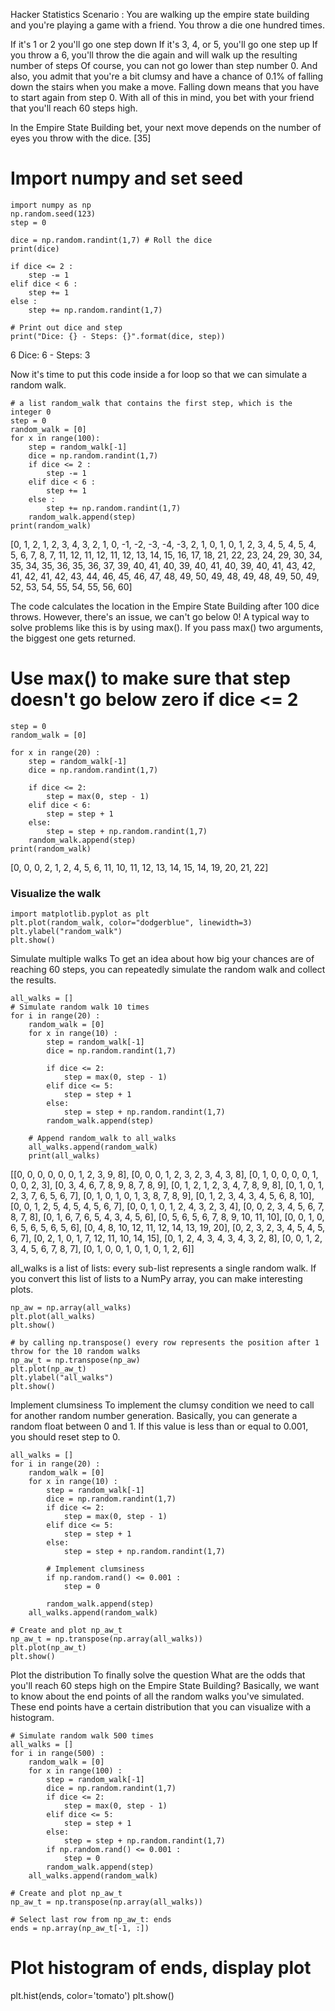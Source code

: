 Hacker Statistics
Scenario : You are walking up the empire state building and you're playing a game with a friend. You throw a die one hundred times.

If it's 1 or 2 you'll go one step down
If it's 3, 4, or 5, you'll go one step up
If you throw a 6, you'll throw the die again and will walk up the resulting number of steps
Of course, you can not go lower than step number 0. And also, you admit that you're a bit clumsy and have a chance of 0.1% of falling down the stairs when you make a move. Falling down means that you have to start again from step 0. With all of this in mind, you bet with your friend that you'll reach 60 steps high.

In the Empire State Building bet, your next move depends on the number of eyes you throw with the dice.
[35]

# Import numpy and set seed
```
import numpy as np
np.random.seed(123)
step = 0

dice = np.random.randint(1,7) # Roll the dice   
print(dice)

if dice <= 2 :
    step -= 1
elif dice < 6 :
    step += 1
else :
    step += np.random.randint(1,7)

# Print out dice and step
print("Dice: {} - Steps: {}".format(dice, step))
```
6
Dice: 6 - Steps: 3

Now it's time to put this code inside a for loop so that we can simulate a random walk.

```
# a list random_walk that contains the first step, which is the integer 0
step = 0
random_walk = [0]
for x in range(100):
    step = random_walk[-1]
    dice = np.random.randint(1,7)
    if dice <= 2 :
        step -= 1
    elif dice < 6 :
        step += 1
    else :
        step += np.random.randint(1,7)
    random_walk.append(step)
print(random_walk)
```
[0, 1, 2, 1, 2, 3, 4, 3, 2, 1, 0, -1, -2, -3, -4, -3, 2, 1, 0, 1, 0, 1, 2, 3, 4, 5, 4, 5, 4, 5, 6, 7, 8, 7, 11, 12, 11, 12, 11, 12, 13, 14, 15, 16, 17, 18, 21, 22, 23, 24, 29, 30, 34, 35, 34, 35, 36, 35, 36, 37, 39, 40, 41, 40, 39, 40, 41, 40, 39, 40, 41, 43, 42, 41, 42, 41, 42, 43, 44, 46, 45, 46, 47, 48, 49, 50, 49, 48, 49, 48, 49, 50, 49, 52, 53, 54, 55, 54, 55, 56, 60]

The code calculates the location in the Empire State Building after 100 dice throws. However, there's an issue, we can't go below 0! A typical way to solve problems like this is by using max(). If you pass max() two arguments, the biggest one gets returned.

# Use max() to make sure that step doesn't go below zero if dice <= 2
```
step = 0
random_walk = [0]

for x in range(20) :
    step = random_walk[-1]
    dice = np.random.randint(1,7)

    if dice <= 2:
        step = max(0, step - 1)
    elif dice < 6:
        step = step + 1
    else:
        step = step + np.random.randint(1,7)
    random_walk.append(step)
print(random_walk)
```
[0, 0, 0, 2, 1, 2, 4, 5, 6, 11, 10, 11, 12, 13, 14, 15, 14, 19, 20, 21, 22]

### Visualize the walk
```
import matplotlib.pyplot as plt
plt.plot(random_walk, color="dodgerblue", linewidth=3)
plt.ylabel("random_walk")
plt.show()
```
Simulate multiple walks
To get an idea about how big your chances are of reaching 60 steps, you can repeatedly simulate the random walk and collect the results.
```
all_walks = []
# Simulate random walk 10 times
for i in range(20) :
    random_walk = [0]
    for x in range(10) :
        step = random_walk[-1]
        dice = np.random.randint(1,7)

        if dice <= 2:
            step = max(0, step - 1)
        elif dice <= 5:
            step = step + 1
        else:
            step = step + np.random.randint(1,7)
        random_walk.append(step)
        
    # Append random_walk to all_walks
    all_walks.append(random_walk)
    print(all_walks)
```
[[0, 0, 0, 0, 0, 0, 1, 2, 3, 9, 8], [0, 0, 0, 1, 2, 3, 2, 3, 4, 3, 8], [0, 1, 0, 0, 0, 0, 1, 0, 0, 2, 3], [0, 3, 4, 6, 7, 8, 9, 8, 7, 8, 9], [0, 1, 2, 1, 2, 3, 4, 7, 8, 9, 8], [0, 1, 0, 1, 2, 3, 7, 6, 5, 6, 7], [0, 1, 0, 1, 0, 1, 3, 8, 7, 8, 9], [0, 1, 2, 3, 4, 3, 4, 5, 6, 8, 10], [0, 0, 1, 2, 5, 4, 5, 4, 5, 6, 7], [0, 0, 1, 0, 1, 2, 4, 3, 2, 3, 4], [0, 0, 2, 3, 4, 5, 6, 7, 8, 7, 8], [0, 1, 6, 7, 6, 5, 4, 3, 4, 5, 6], [0, 5, 6, 5, 6, 7, 8, 9, 10, 11, 10], [0, 0, 1, 0, 6, 5, 6, 5, 6, 5, 6], [0, 4, 8, 10, 12, 11, 12, 14, 13, 19, 20], [0, 2, 3, 2, 3, 4, 5, 4, 5, 6, 7], [0, 2, 1, 0, 1, 7, 12, 11, 10, 14, 15], [0, 1, 2, 4, 3, 4, 3, 4, 3, 2, 8], [0, 0, 1, 2, 3, 4, 5, 6, 7, 8, 7], [0, 1, 0, 0, 1, 0, 1, 0, 1, 2, 6]]

all_walks is a list of lists: every sub-list represents a single random walk. If you convert this list of lists to a NumPy array, you can make interesting plots.
```
np_aw = np.array(all_walks)
plt.plot(all_walks)
plt.show()
```
```
# by calling np.transpose() every row represents the position after 1 throw for the 10 random walks
np_aw_t = np.transpose(np_aw)
plt.plot(np_aw_t)
plt.ylabel("all_walks")
plt.show()
```

Implement clumsiness
To implement the clumsy condition we need to call for another random number generation. Basically, you can generate a random float between 0 and 1. If this value is less than or equal to 0.001, you should reset step to 0.
```
all_walks = []
for i in range(20) :
    random_walk = [0]
    for x in range(10) :
        step = random_walk[-1]
        dice = np.random.randint(1,7)
        if dice <= 2:
            step = max(0, step - 1)
        elif dice <= 5:
            step = step + 1
        else:
            step = step + np.random.randint(1,7)

        # Implement clumsiness
        if np.random.rand() <= 0.001 :
            step = 0

        random_walk.append(step)
    all_walks.append(random_walk)

# Create and plot np_aw_t
np_aw_t = np.transpose(np.array(all_walks))
plt.plot(np_aw_t)
plt.show()
```
Plot the distribution
To finally solve the question What are the odds that you'll reach 60 steps high on the Empire State Building? Basically, we want to know about the end points of all the random walks you've simulated. These end points have a certain distribution that you can visualize with a histogram.

```
# Simulate random walk 500 times
all_walks = []
for i in range(500) :
    random_walk = [0]
    for x in range(100) :
        step = random_walk[-1]
        dice = np.random.randint(1,7)
        if dice <= 2:
            step = max(0, step - 1)
        elif dice <= 5:
            step = step + 1
        else:
            step = step + np.random.randint(1,7)
        if np.random.rand() <= 0.001 :
            step = 0
        random_walk.append(step)
    all_walks.append(random_walk)

# Create and plot np_aw_t
np_aw_t = np.transpose(np.array(all_walks))

# Select last row from np_aw_t: ends
ends = np.array(np_aw_t[-1, :])
```

# Plot histogram of ends, display plot
plt.hist(ends, color='tomato')
plt.show()
